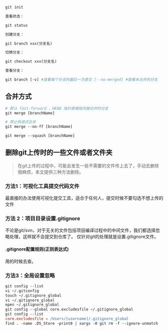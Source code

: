```makefile
git init

查看状态：

git status

创建分支：

git branch xxx(分支名)

切换分支：

git checkout xxx(分支名)

查看分支：

git branch [-v] #查看每个分支的最后一次提交 [--no-merged] #查看未合并的分支
```

## 合并方式

```makefile
# 默认 fast-forward ，HEAD 指针直接指向被合并的分支
git merge [branchName]

# 禁止快进式合并
git merge --no-ff [branchName]

git merge --squash [branchName]
```



## 删除git上传时的一些文件或者文件夹

> 在git上传的过程中，可能会发生一些不需要的文件传上去了，手动去删除很麻烦，本文提供三种方法删除。

### 方法1：可视化工具提交代码文件

最直接的办法使用可视化提交工具，适合于任何人，提交时候不要勾选不想上传的文件

### 方法 2：项目目录设置.gitignore

不论是git/svn，对于无关的文件包括项目编译过程中的中间文件，我们都选择忽略处理，这样就不会提交到仓库了。
仅针对git的处理就是设置.gitignore文件。

#### .gitignore配置规则(正则表达式)

用的时候去查。

### 方法3：全局设置忽略

```makefile
git config --list
vi ~/.gitconfig
touch ~/.gitignore_global
vi ~/.gitignore_global
open ~/.gitignore_global
git config --global core.excludesfile ~/.gitignore_global
git config --list
core.excludesfile = /Users/[username]/.gitignore_global
find . -name .DS_Store -print0 | xargs -0 git rm -f --ignore-unmatch
```

